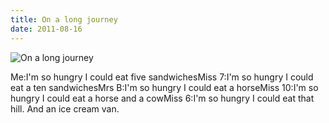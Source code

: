 ```yaml
---
title: On a long journey
date: 2011-08-16
---
```


![On a long journey](https://source.unsplash.com/npxXWgQ33ZQ/1600x900)

Me:I'm so hungry I could eat five sandwichesMiss 7:I'm so hungry I could eat a ten sandwichesMrs B:I'm so hungry I could eat a horseMiss 10:I'm so hungry I could eat a horse and a cowMiss 6:I'm so hungry I could eat that hill. And an ice cream van.